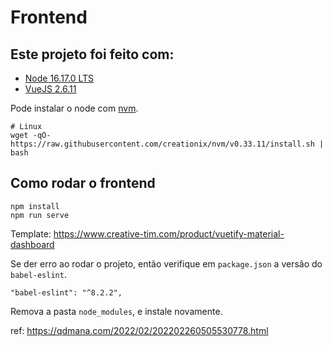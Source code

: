 # Frontend

## Este projeto foi feito com:

* [Node 16.17.0 LTS](https://nodejs.org/en/)
* [VueJS 2.6.11](https://vuejs.org/)

Pode instalar o node com [nvm](https://github.com/nvm-sh/nvm).

```
# Linux
wget -qO- https://raw.githubusercontent.com/creationix/nvm/v0.33.11/install.sh | bash
```

## Como rodar o frontend

```
npm install
npm run serve
```

Template: https://www.creative-tim.com/product/vuetify-material-dashboard

Se der erro ao rodar o projeto, então verifique em `package.json` a versão do `babel-eslint`.

```
"babel-eslint": "^8.2.2",
```

Remova a pasta `node_modules`, e instale novamente.

ref: https://qdmana.com/2022/02/202202260505530778.html
